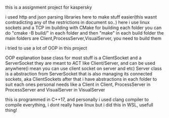 this is a assignment project for kaspersky

i used http and json parsing libraries here to make stuff easier(this wasnt contradicting any of the restrictions in document so..)
here i use linux sockets and a TCP
im building with CMake
for building each folder you can do "cmake -B build/" in each folder and then "make" in each build folder
the main folders are Client,ProcessServer,VisualServer, you need to build them

i tried to use a lot of OOP in this project

OOP explanation
base class for most stuff is a ClientSocket and a ServerSocket
they are meant to ACT like Client/Server, and can be used anywhere(i mean you can use client socket on server and etc)
Server class is a abstraction from ServerSocket that is also managing its connected sockets, aka ClientSockets
after that i have abstractions in each folder to suit each ones personal needs
like a Client in Client, ProcessServer in ProcessServer and VisualServer in VisualServer

this is programmed in C++17, and personally i used clang compiler to compile everything,
i dont really have linux but i did this in WSL, usefull thing!
